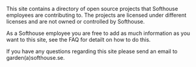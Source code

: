 This site contains a directory of open source projects that Softhouse employees are contributing to.
The projects are licensed under different licenses and are not owned or controlled by Softhouse.

As a Softhouse employee you are free to add as much information as you want to this site, see the FAQ for detailt on how to do this.

If you have any questions regarding this site please send an email to garden(a)softhouse.se.

